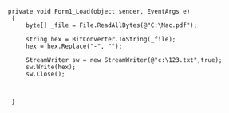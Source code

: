       private void Form1_Load(object sender, EventArgs e)
        {
            byte[] _file = File.ReadAllBytes(@"C:\Mac.pdf");
            
            string hex = BitConverter.ToString(_file);
            hex = hex.Replace("-", "");

            StreamWriter sw = new StreamWriter(@"c:\123.txt",true);
            sw.Write(hex);
            sw.Close();

   

        }
